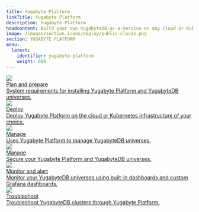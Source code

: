 ```yaml
---
title: Yugabyte Platform
linkTitle: Yugabyte Platform
description: Yugabyte Platform
headcontent: Build your own YugabyteDB-as-a-Service on any cloud or Kubernetes infrastructure.
image: /images/section_icons/deploy/public-clouds.png
section: YUGABYTE PLATFORM
menu:
  latest:
    identifier: yugabyte-platform
    weight: 600
---
```


<div class="row">

  <div class="col-12 col-md-6 col-lg-12 col-xl-6">
    <a class="section-link icon-offset" href="plan/">
      <div class="head">
        <img class="icon" src="/images/section_icons/quick_start/install.png" aria-hidden="true" />
        <div class="title">Plan and prepare</div>
      </div>
      <div class="body">
        System requirements for installing Yugabyte Platform and YugabyteDB universes.
      </div>
    </a>
  </div>

  <div class="col-12 col-md-6 col-lg-12 col-xl-6">
    <a class="section-link icon-offset" href="deploy/">
      <div class="head">
        <img class="icon" src="/images/section_icons/deploy/public-clouds.png" aria-hidden="true" />
        <div class="title">Deploy</div>
      </div>
      <div class="body">
        Deploy Yugabyte Platform on the cloud or Kubernetes infrastructure of your choice.
      </div>
    </a>
  </div>
  
  <div class="col-12 col-md-6 col-lg-12 col-xl-6">
    <a class="section-link icon-offset" href="manage/">
      <div class="head">
        <img class="icon" src="/images/section_icons/quick_start/install.png" aria-hidden="true" />
        <div class="title">Manage</div>
      </div>
      <div class="body">
        Uses Yugabyte Platform to manage YugabyteDB universes.
      </div>
    </a>
  </div>

  <div class="col-12 col-md-6 col-lg-12 col-xl-6">
    <a class="section-link icon-offset" href="secure/">
      <div class="head">
        <img class="icon" src="/images/section_icons/quick_start/install.png" aria-hidden="true" />
        <div class="title">Manage</div>
      </div>
      <div class="body">
        Secure your Yugabyte Platform and YugabyteDB universes.
      </div>
    </a>
  </div>

  <div class="col-12 col-md-6 col-lg-12 col-xl-6">
    <a class="section-link icon-offset" href="monitor-and-alert/">
      <div class="head">
        <img class="icon" src="/images/section_icons/quick_start/install.png" aria-hidden="true" />
        <div class="title">Monitor and alert</div>
      </div>
      <div class="body">
        Monitor your YugabyteDB universes using built-in dashboards and custom Grafana dashboards.
      </div>
    </a>
  </div>

  <div class="col-12 col-md-6 col-lg-12 col-xl-6">
    <a class="section-link icon-offset" href="troubleshoot/">
      <div class="head">
        <img class="icon" src="/images/section_icons/deploy/enterprise/console.png" aria-hidden="true" />
        <div class="title">Troubleshoot</div>
      </div>
      <div class="body">
        Troubleshoot YugabyteDB clusters through Yugabyte Platform.
      </div>
    </a>
  </div>

</div>
